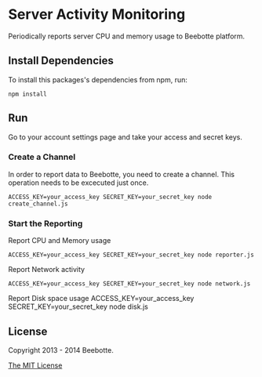 Server Activity Monitoring
==========================

Periodically reports server CPU and memory usage to Beebotte platform.

## Install Dependencies

To install this packages's dependencies from npm, run:

    npm install

## Run

Go to your account settings page and take your access and secret keys.

### Create a Channel

In order to report data to Beebotte, you need to create a channel. This operation needs to be excecuted just once.

    ACCESS_KEY=your_access_key SECRET_KEY=your_secret_key node create_channel.js

### Start the Reporting

Report CPU and Memory usage

    ACCESS_KEY=your_access_key SECRET_KEY=your_secret_key node reporter.js

Report Network activity

    ACCESS_KEY=your_access_key SECRET_KEY=your_secret_key node network.js

Report Disk space usage
    ACCESS_KEY=your_access_key SECRET_KEY=your_secret_key node disk.js


## License
Copyright 2013 - 2014 Beebotte.

[The MIT License](http://opensource.org/licenses/MIT)
